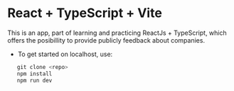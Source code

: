 # React + TypeScript + Vite

This is an app, part of learning and practicing ReactJs + TypeScript, which offers the posibillity to provide publicly feedback about companies.

- To get started on localhost, use:

```js
   git clone <repo>
   npm install
   npm run dev
```
